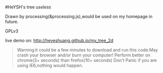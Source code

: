 #HeYSH's tree
*useless*

Drawn by processing(&processing.js),would be used on my homepage in future.

GPLv3

live demo on:  http://heyeshuang.github.io/my_tree_2d
> Warning:it could be a few minutes to download and run this code.May crash your browser and/or burn your computer!
> Perform better on chrome(3+ seconds) than firefox(10+ seconds)
> Don't Panic if you are using IE6,nothing would happen.